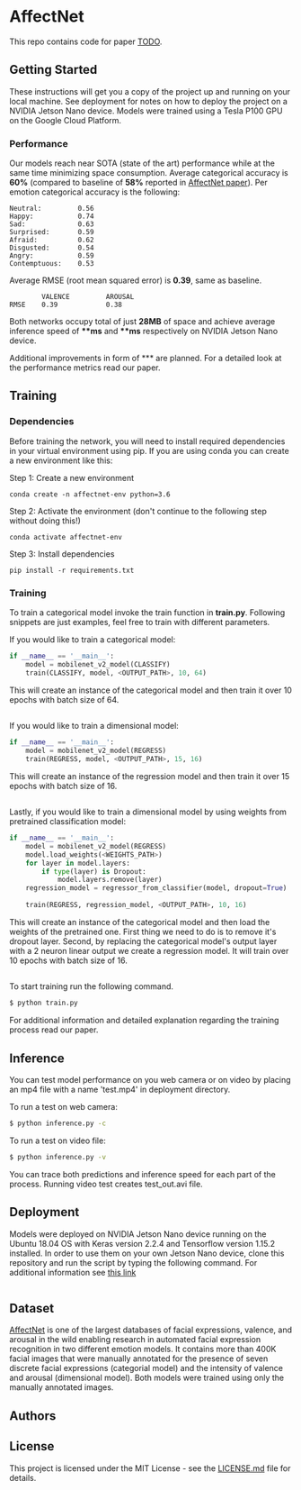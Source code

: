 # AffectNet

This repo contains code for paper [TODO](TODO).

## Getting Started

These instructions will get you a copy of the project up and running on your local machine.
See deployment for notes on how to deploy the project on a NVIDIA Jetson Nano device.
Models were trained using a Tesla P100 GPU on the Google Cloud Platform.

### Performance

Our models reach near SOTA (state of the art) performance while at the same time minimizing space consumption. 
Average categorical accuracy is __60%__ (compared to baseline of __58%__ reported in [AffectNet paper](https://arxiv.org/abs/1708.03985)).
Per emotion categorical accuracy is the following:

    Neutral:         0.56
    Happy:           0.74 
    Sad:             0.63     
    Surprised:       0.59    
    Afraid:          0.62    
    Disgusted:       0.54    
    Angry:           0.59     
    Contemptuous:    0.53     

Average RMSE (root mean squared error) is __0.39__, same as baseline.

            VALENCE         AROUSAL
    RMSE    0.39            0.38

Both networks occupy total of just __28MB__ of space and achieve average inference speed of __**ms__ and __**ms__ respectively on NVIDIA Jetson Nano device.

Additional improvements in form of *** are planned.
For a detailed look at the performance metrics read our paper.

## Training

### Dependencies

Before training the network, you will need to install required dependencies in your virtual environment using pip.
If you are using conda you can create a new environment like this:

Step 1: Create a new environment
```
conda create -n affectnet-env python=3.6
```
Step 2: Activate the environment (don't continue to the following step without doing this!)
```
conda activate affectnet-env
```
Step 3: Install dependencies
```
pip install -r requirements.txt
```

### Training

To train a categorical model invoke the train function in __train.py__.
Following snippets are just examples, feel free to train with different parameters.


If you would like to train a categorical model:

```python
if __name__ == '__main__':
    model = mobilenet_v2_model(CLASSIFY)
    train(CLASSIFY, model, <OUTPUT_PATH>, 10, 64)
```
This will create an instance of the categorical model and then train it over 10 epochs with batch size of 64. 

##
If you would like to train a dimensional model:

```python
if __name__ == '__main__':
    model = mobilenet_v2_model(REGRESS)
    train(REGRESS, model, <OUTPUT_PATH>, 15, 16)
```

This will create an instance of the regression model and then train it over 15 epochs with batch size of 16. 

##
Lastly, if you would like to train a dimensional model by using weights from pretrained classification model:

```python
if __name__ == '__main__':
    model = mobilenet_v2_model(REGRESS)
    model.load_weights(<WEIGHTS_PATH>)
    for layer in model.layers:
        if type(layer) is Dropout:
            model.layers.remove(layer)
    regression_model = regressor_from_classifier(model, dropout=True)
    
    train(REGRESS, regression_model, <OUTPUT_PATH>, 10, 16)
```

This will create an instance of the categorical model and then load the weights of the pretrained one. 
First thing we need to do is to remove it's dropout layer. Second, by replacing the categorical model's output layer
with a 2 neuron linear output we create a regression model. It will train over 10 epochs with batch size of 16. 

##

To start training run the following command.

```bash    
$ python train.py
```
For additional information and detailed explanation regarding the training process read our paper.

## Inference

You can test model performance on you web camera or on video by placing an mp4 file with a name 'test.mp4' in deployment directory.

To run a test on web camera:
```bash
$ python inference.py -c
```
To run a test on video file:
```bash
$ python inference.py -v
```
You can trace both predictions and inference speed for each part of the process.
Running video test creates test_out.avi file. 

## Deployment

Models were deployed on NVIDIA Jetson Nano device running on the Ubuntu 18.04 OS with Keras version 2.2.4 and Tensorflow version 1.15.2 installed.
In order to use them on your own Jetson Nano device, clone this repository and run the script by typing the following command.
For additional information see [this link](https://github.com/NVIDIA-AI-IOT/tf_to_trt_image_classification)
```bash
```

## Dataset

[AffectNet](http://mohammadmahoor.com/affectnet/) is one of the largest databases of facial expressions, valence, and arousal in the wild enabling research in automated facial expression recognition in two different emotion models.
It contains more than 400K facial images that were manually annotated for the presence of seven discrete facial expressions (categorial model) and the intensity of valence and arousal (dimensional model).
Both models were trained using only the manually annotated images.

## Authors


## License

This project is licensed under the MIT License - see the [LICENSE.md](LICENSE.md) file for details.
